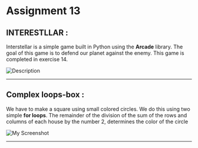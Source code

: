 # Assignment 13


## INTERESTLLAR :

Interstellar is a simple game built in Python using the **Arcade** library. The goal of this game is to defend our planet against the enemy. This game is completed in exercise 14.

![Description](Game/assignment%2013/Screenshot%20(255).png)

---


## Complex loops-box :
We have to make a square using small colored circles. We do this using two simple **for loops**. The remainder of the division of the sum of the rows and columns of each house by the number 2, determines the color of the circle

![My Screenshot](Game/assignment%2013/Screenshot%20(255).png)

---